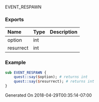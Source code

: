 EVENT_RESPAWN
### Exports
**Name**|**Type**|**Description**
:-----|:-----|:-----
option|int|
resurrect|int|
### Example
```perl
sub EVENT_RESPAWN {
	quest::say($option); # returns int
	quest::say($resurrect); # returns int
}
```

Generated On 2018-04-29T00:35:14-07:00